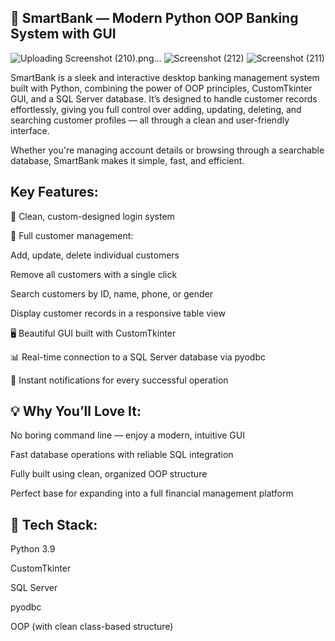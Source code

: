 ## 🚀 SmartBank — Modern Python OOP Banking System with GUI

![Uploading Screenshot (210).png…]()
![Screenshot (212)](https://github.com/user-attachments/assets/84347eda-000e-44da-8c3f-323248f9f5fa)
![Screenshot (211)](https://github.com/user-attachments/assets/838284e3-db43-4e2d-ab00-0cbd756dd6f1)

SmartBank is a sleek and interactive desktop banking management system built with Python, combining the power of OOP principles, CustomTkinter GUI, and a SQL Server database.
It’s designed to handle customer records effortlessly, giving you full control over adding, updating, deleting, and searching customer profiles — all through a clean and user-friendly interface.

Whether you're managing account details or browsing through a searchable database, SmartBank makes it simple, fast, and efficient.

##  Key Features:
🔐 Clean, custom-designed login system

📝 Full customer management:

Add, update, delete individual customers

Remove all customers with a single click

Search customers by ID, name, phone, or gender

Display customer records in a responsive table view

🖥️ Beautiful GUI built with CustomTkinter

📊 Real-time connection to a SQL Server database via pyodbc

📌 Instant notifications for every successful operation

## 💡 Why You’ll Love It:
No boring command line — enjoy a modern, intuitive GUI

Fast database operations with reliable SQL integration

Fully built using clean, organized OOP structure

Perfect base for expanding into a full financial management platform

## 🚀 Tech Stack:
Python 3.9

CustomTkinter

SQL Server

pyodbc

OOP (with clean class-based structure)







